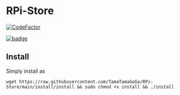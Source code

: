 # RPi-Store 
[![CodeFactor](https://www.codefactor.io/repository/github/tamatamagogo/rpi-store/badge/main)](https://www.codefactor.io/repository/github/tamatamagogo/rpi-store/overview/main)

[![badge](https://github.com/TamaTamaGoGo/RPi-Tools/blob/latest/img/icon/RPi-Store.svg?raw=true)](https://github.com/TamaTamaGoGo/RPi-Tools/blob/latest/apps/manual/RPi-Tools.md)


## Install

Simply install as

    wget https://raw.githubusercontent.com/TamaTamaGoGo/RPi-Store/main/install/install && sudo chmod +x install && ./install
